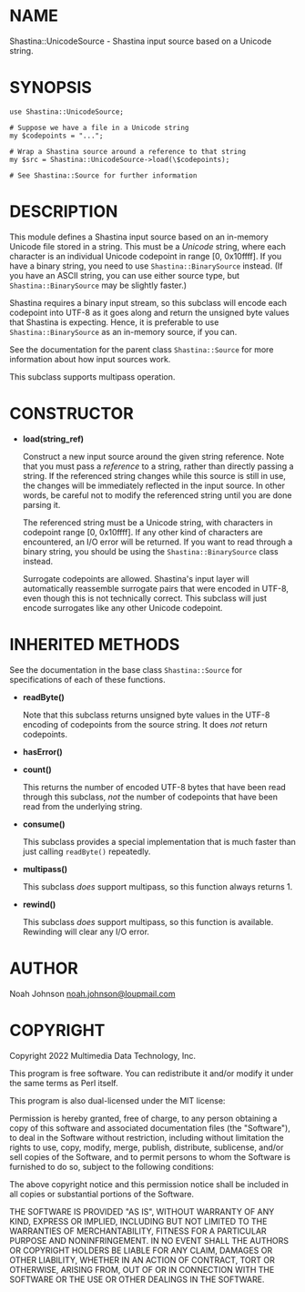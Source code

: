 # NAME

Shastina::UnicodeSource - Shastina input source based on a Unicode
string.

# SYNOPSIS

    use Shastina::UnicodeSource;
    
    # Suppose we have a file in a Unicode string
    my $codepoints = "...";
    
    # Wrap a Shastina source around a reference to that string
    my $src = Shastina::UnicodeSource->load(\$codepoints);
    
    # See Shastina::Source for further information

# DESCRIPTION

This module defines a Shastina input source based on an in-memory
Unicode file stored in a string.  This must be a _Unicode_ string,
where each character is an individual Unicode codepoint in range
\[0, 0x10ffff\].  If you have a binary string, you need to use
`Shastina::BinarySource` instead.  (If you have an ASCII string, you
can use either source type, but `Shastina::BinarySource` may be
slightly faster.)

Shastina requires a binary input stream, so this subclass will encode
each codepoint into UTF-8 as it goes along and return the unsigned byte
values that Shastina is expecting.  Hence, it is preferable to use
`Shastina::BinarySource` as an in-memory source, if you can.

See the documentation for the parent class `Shastina::Source` for more
information about how input sources work.

This subclass supports multipass operation.

# CONSTRUCTOR

- **load(string\_ref)**

    Construct a new input source around the given string reference.  Note
    that you must pass a _reference_ to a string, rather than directly
    passing a string.  If the referenced string changes while this source is
    still in use, the changes will be immediately reflected in the input
    source.  In other words, be careful not to modify the referenced string
    until you are done parsing it.

    The referenced string must be a Unicode string, with characters in
    codepoint range \[0, 0x10ffff\].  If any other kind of characters are
    encountered, an I/O error will be returned.  If you want to read through
    a binary string, you should be using the `Shastina::BinarySource` class
    instead.

    Surrogate codepoints are allowed.  Shastina's input layer will
    automatically reassemble surrogate pairs that were encoded in UTF-8,
    even though this is not technically correct.  This subclass will just
    encode surrogates like any other Unicode codepoint.

# INHERITED METHODS

See the documentation in the base class `Shastina::Source` for
specifications of each of these functions.

- **readByte()**

    Note that this subclass returns unsigned byte values in the UTF-8
    encoding of codepoints from the source string.  It does _not_ return
    codepoints.

- **hasError()**
- **count()**

    This returns the number of encoded UTF-8 bytes that have been read
    through this subclass, _not_ the number of codepoints that have been
    read from the underlying string.

- **consume()**

    This subclass provides a special implementation that is much faster than
    just calling `readByte()` repeatedly.

- **multipass()**

    This subclass _does_ support multipass, so this function always returns
    1.

- **rewind()**

    This subclass _does_ support multipass, so this function is available.
    Rewinding will clear any I/O error.

# AUTHOR

Noah Johnson <noah.johnson@loupmail.com>

# COPYRIGHT

Copyright 2022 Multimedia Data Technology, Inc.

This program is free software.  You can redistribute it and/or modify it
under the same terms as Perl itself.

This program is also dual-licensed under the MIT license:

Permission is hereby granted, free of charge, to any person obtaining a
copy of this software and associated documentation files (the
"Software"), to deal in the Software without restriction, including
without limitation the rights to use, copy, modify, merge, publish,
distribute, sublicense, and/or sell copies of the Software, and to
permit persons to whom the Software is furnished to do so, subject to
the following conditions:

The above copyright notice and this permission notice shall be included
in all copies or substantial portions of the Software.

THE SOFTWARE IS PROVIDED "AS IS", WITHOUT WARRANTY OF ANY KIND, EXPRESS
OR IMPLIED, INCLUDING BUT NOT LIMITED TO THE WARRANTIES OF
MERCHANTABILITY, FITNESS FOR A PARTICULAR PURPOSE AND NONINFRINGEMENT.
IN NO EVENT SHALL THE AUTHORS OR COPYRIGHT HOLDERS BE LIABLE FOR ANY
CLAIM, DAMAGES OR OTHER LIABILITY, WHETHER IN AN ACTION OF CONTRACT,
TORT OR OTHERWISE, ARISING FROM, OUT OF OR IN CONNECTION WITH THE
SOFTWARE OR THE USE OR OTHER DEALINGS IN THE SOFTWARE.
